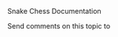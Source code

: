 ﻿Snake Chess Documentation




Send comments on this topic to [](mailto:?Subject=Snake%20Chess%20Documentation)

